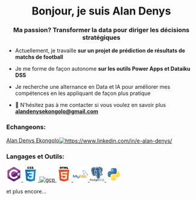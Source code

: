 <h1 align="center">Bonjour, je suis Alan Denys</h1>
<h3 align="center">Ma passion? Transformer la data pour diriger les décisions stratégiques</h3>

- Actuellement, je travaille **sur un projet de prédiction de résultats de matchs de football**

- Je me forme de façon autonome **sur les outils Power Apps et Dataiku DSS**

- Je recherche une alternance en Data et IA pour améliorer mes compétences en les appliquant de façon plus pratique

- 💬 N'hésitez pas à me contacter si vous voulez en savoir plus **alandenysekongolo@gmail.com**

<h3 align="left">Echangeons:</h3>
<p align="left">
<a href="https://linkedin.com/in/https://www.linkedin.com/in/e-alan-denys/" target="blank">Alan Denys Ekongolo<img align="center" src="https://raw.githubusercontent.com/rahuldkjain/github-profile-readme-generator/master/src/images/icons/Social/linked-in-alt.svg" alt="https://www.linkedin.com/in/e-alan-denys/" height="30" width="40" /></a>
</p>

<h3 align="left">Langages et Outils:</h3>
<p align="left"> <a href="https://www.w3schools.com/cs/" target="_blank" rel="noreferrer"> <img src="https://raw.githubusercontent.com/devicons/devicon/master/icons/csharp/csharp-original.svg" alt="csharp" width="40" height="40"/> </a> <a href="https://www.w3schools.com/css/" target="_blank" rel="noreferrer"> <img src="https://raw.githubusercontent.com/devicons/devicon/master/icons/css3/css3-original-wordmark.svg" alt="css3" width="40" height="40"/> </a> <a href="https://cloud.google.com" target="_blank" rel="noreferrer"> <img src="https://www.vectorlogo.zone/logos/google_cloud/google_cloud-icon.svg" alt="gcp" width="40" height="40"/> </a> <a href="https://www.w3.org/html/" target="_blank" rel="noreferrer"> <img src="https://raw.githubusercontent.com/devicons/devicon/master/icons/html5/html5-original-wordmark.svg" alt="html5" width="40" height="40"/> </a> <a href="https://www.mysql.com/" target="_blank" rel="noreferrer"> <img src="https://raw.githubusercontent.com/devicons/devicon/master/icons/mysql/mysql-original-wordmark.svg" alt="mysql" width="40" height="40"/> </a> <a href="https://www.postgresql.org" target="_blank" rel="noreferrer"> <img src="https://raw.githubusercontent.com/devicons/devicon/master/icons/postgresql/postgresql-original-wordmark.svg" alt="postgresql" width="40" height="40"/> </a> <a href="https://www.python.org" target="_blank" rel="noreferrer"> <img src="https://raw.githubusercontent.com/devicons/devicon/master/icons/python/python-original.svg" alt="python" width="40" height="40"/> </a> </p> et plus encore... 
